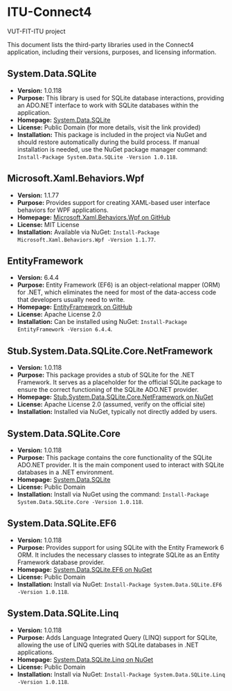 # ITU-Connect4
 VUT-FIT-ITU project
 
 This document lists the third-party libraries used in the Connect4 application, including their versions, purposes, and licensing information.

## System.Data.SQLite

- **Version:** 1.0.118
- **Purpose:** This library is used for SQLite database interactions, providing an ADO.NET interface to work with SQLite databases within the application.
- **Homepage:** [System.Data.SQLite](https://system.data.sqlite.org/index.html/doc/trunk/www/index.wiki)
- **License:** Public Domain (for more details, visit the link provided)
- **Installation:** This package is included in the project via NuGet and should restore automatically during the build process. If manual installation is needed, use the NuGet package manager command: `Install-Package System.Data.SQLite -Version 1.0.118`.

## Microsoft.Xaml.Behaviors.Wpf

- **Version:** 1.1.77
- **Purpose:** Provides support for creating XAML-based user interface behaviors for WPF applications.
- **Homepage:** [Microsoft.Xaml.Behaviors.Wpf on GitHub](https://github.com/microsoft/XamlBehaviorsWpf)
- **License:** MIT License
- **Installation:** Available via NuGet: `Install-Package Microsoft.Xaml.Behaviors.Wpf -Version 1.1.77`.

## EntityFramework

- **Version:** 6.4.4
- **Purpose:** Entity Framework (EF6) is an object-relational mapper (ORM) for .NET, which eliminates the need for most of the data-access code that developers usually need to write.
- **Homepage:** [EntityFramework on GitHub](https://github.com/dotnet/ef6)
- **License:** Apache License 2.0
- **Installation:** Can be installed using NuGet: `Install-Package EntityFramework -Version 6.4.4`.

## Stub.System.Data.SQLite.Core.NetFramework

- **Version:** 1.0.118
- **Purpose:** This package provides a stub of SQLite for the .NET Framework. It serves as a placeholder for the official SQLite package to ensure the correct functioning of the SQLite ADO.NET provider.
- **Homepage:** [Stub.System.Data.SQLite.Core.NetFramework on NuGet](https://www.nuget.org/packages/Stub.System.Data.SQLite.Core.NetFramework/)
- **License:** Apache License 2.0 (assumed, verify on the official site)
- **Installation:** Installed via NuGet, typically not directly added by users.

## System.Data.SQLite.Core

- **Version:** 1.0.118
- **Purpose:** This package contains the core functionality of the SQLite ADO.NET provider. It is the main component used to interact with SQLite databases in a .NET environment.
- **Homepage:** [System.Data.SQLite](https://system.data.sqlite.org/index.html/doc/trunk/www/index.wiki)
- **License:** Public Domain
- **Installation:** Install via NuGet using the command: `Install-Package System.Data.SQLite.Core -Version 1.0.118`.

## System.Data.SQLite.EF6

- **Version:** 1.0.118
- **Purpose:** Provides support for using SQLite with the Entity Framework 6 ORM. It includes the necessary classes to integrate SQLite as an Entity Framework database provider.
- **Homepage:** [System.Data.SQLite.EF6 on NuGet](https://www.nuget.org/packages/System.Data.SQLite.EF6/)
- **License:** Public Domain
- **Installation:** Install via NuGet: `Install-Package System.Data.SQLite.EF6 -Version 1.0.118`.

## System.Data.SQLite.Linq

- **Version:** 1.0.118
- **Purpose:** Adds Language Integrated Query (LINQ) support for SQLite, allowing the use of LINQ queries with SQLite databases in .NET applications.
- **Homepage:** [System.Data.SQLite.Linq on NuGet](https://www.nuget.org/packages/System.Data.SQLite.Linq/)
- **License:** Public Domain
- **Installation:** Install via NuGet: `Install-Package System.Data.SQLite.Linq -Version 1.0.118`.

